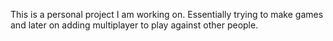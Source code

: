 This is a personal project I am working on. Essentially trying to make games and later on adding multiplayer to play against other people.

